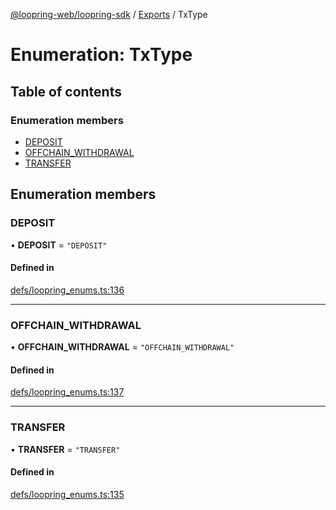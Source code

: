 [@loopring-web/loopring-sdk](../README.md) / [Exports](../modules.md) / TxType

# Enumeration: TxType

## Table of contents

### Enumeration members

- [DEPOSIT](TxType.md#deposit)
- [OFFCHAIN\_WITHDRAWAL](TxType.md#offchain_withdrawal)
- [TRANSFER](TxType.md#transfer)

## Enumeration members

### DEPOSIT

• **DEPOSIT** = `"DEPOSIT"`

#### Defined in

[defs/loopring_enums.ts:136](https://github.com/Loopring/loopring_sdk/blob/ea87b1c/src/defs/loopring_enums.ts#L136)

___

### OFFCHAIN\_WITHDRAWAL

• **OFFCHAIN\_WITHDRAWAL** = `"OFFCHAIN_WITHDRAWAL"`

#### Defined in

[defs/loopring_enums.ts:137](https://github.com/Loopring/loopring_sdk/blob/ea87b1c/src/defs/loopring_enums.ts#L137)

___

### TRANSFER

• **TRANSFER** = `"TRANSFER"`

#### Defined in

[defs/loopring_enums.ts:135](https://github.com/Loopring/loopring_sdk/blob/ea87b1c/src/defs/loopring_enums.ts#L135)
